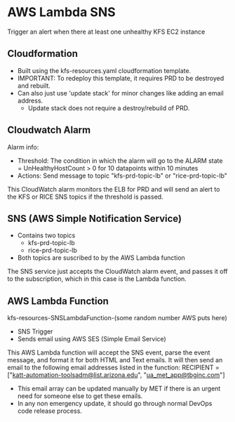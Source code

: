# AWS Lambda SNS 
   Trigger an alert when there at least one unhealthy KFS EC2 instance

## Cloudformation
 * Built using the kfs-resources.yaml cloudformation template.
 * IMPORTANT: To redeploy this template, it requires PRD to be destroyed and rebuilt.
 * Can also just use 'update stack' for minor changes like adding an email address.
 	- Update stack does not require a destroy/rebuild of PRD.

## Cloudwatch Alarm
Alarm info:
* Threshold: The condition in which the alarm will go to the ALARM state = UnHealthyHostCount > 0 for 10 datapoints within 10 minutes
* Actions: Send message to topic "kfs-prd-topic-lb" or "rice-prd-topic-lb"

This CloudWatch alarm monitors the ELB for PRD and will send an alert to the KFS or RICE SNS topics if the threshold is passed.

## SNS (AWS Simple Notification Service)
* Contains two topics
	- kfs-prd-topic-lb
	- rice-prd-topic-lb
* Both topics are suscribed to by the AWS Lambda function


The SNS service just accepts the CloudWatch alarm event, and passes it off to the subscription, which in this case is the Lambda function.

## AWS Lambda Function
kfs-resources-SNSLambdaFunction-(some random number AWS puts here)
* SNS Trigger
* Sends email using AWS SES (Simple Email Service)

This AWS Lambda function will accept the SNS event, parse the event message, and format it for both HTML and Text emails.  It will then send an email to 
the following email addresses listed in the function:
RECIPIENT = ["katt-automation-toolsadm@list.arizona.edu", "ua_met_app@tbginc.com"]

 * This email array can be updated manually by MET if there is an urgent need for someone else to get these emails.  
 * In any non emergency update, it should go through normal DevOps code release process.



